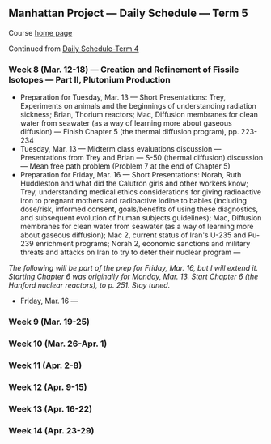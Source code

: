 ## Manhattan Project &mdash; Daily Schedule &mdash; Term 5

Course [home page](./)

Continued from [Daily Schedule-Term 4](./daily_schedule-term_4.html)

### Week 8 (Mar. 12-18) &mdash; Creation and Refinement of Fissile Isotopes &mdash; Part II, Plutonium Production

* Preparation for Tuesday, Mar. 13 &mdash; Short Presentations: Trey, Experiments on animals and the beginnings of understanding radiation sickness; Brian, Thorium reactors; Mac, Diffusion membranes for clean water from seawater (as a way of learning more about gaseous diffusion) &mdash; Finish Chapter 5 (the thermal diffusion program), pp. 223-234
* Tuesday, Mar. 13 &mdash; Midterm class evaluations discussion &mdash; Presentations from Trey and Brian &mdash; S-50 (thermal diffusion) discussion &mdash; Mean free path problem (Problem 7 at the end of Chapter 5)
* Preparation for Friday, Mar. 16 &mdash; Short Presentations: Norah, Ruth Huddleston and what did the Calutron girls and other workers know; Trey, understanding medical ethics considerations for giving radioactive iron to pregnant mothers and radioactive iodine to babies (including dose/risk, informed consent, goals/benefits of using these diagnostics, and subsequent evolution of human subjects guidelines); Mac, Diffusion membranes for clean water from seawater (as a way of learning more about gaseous diffusion); Mac 2, current status of Iran's U-235 and Pu-239 enrichment programs; Norah 2, economic sanctions and military threats and attacks on Iran to try to deter their nuclear program &mdash;

*The following will be part of the prep for Friday, Mar. 16, but I will extend it. Starting Chapter 6 was originally for Monday, Mar. 13. Start Chapter 6 (the Hanford nuclear reactors), to p. 251. Stay tuned.*

* Friday, Mar. 16 &mdash;

### Week 9 (Mar. 19-25)

### Week 10 (Mar. 26-Apr. 1)

### Week 11 (Apr. 2-8)

### Week 12 (Apr. 9-15)

### Week 13 (Apr. 16-22)

### Week 14 (Apr. 23-29)

